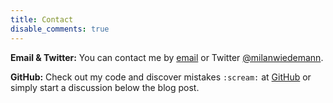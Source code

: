 ```yaml
---
title: Contact
disable_comments: true
---
```


**Email & Twitter:**
You can contact me by [email](mailto:milan.wiedemann@gmail.com) or Twitter [@milanwiedemann](https://twitter.com/milanwiedemann).

**GitHub:**
Check out my code and discover mistakes `:scream:` at [GitHub](https://github.com/milanwiedemann)
or simply start a discussion below the blog post.

